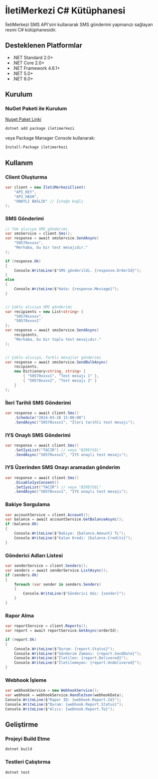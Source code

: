 # İletiMerkezi C# Kütüphanesi

İletiMerkezi SMS API'sini kullanarak SMS gönderimi yapmanızı sağlayan resmi C# kütüphanesidir.

## Desteklenen Platformlar

- .NET Standard 2.0+
- .NET Core 2.0+
- .NET Framework 4.6.1+
- .NET 5.0+
- .NET 6.0+

## Kurulum

### NuGet Paketi ile Kurulum

[Nuget Paket Linki](https://www.nuget.org/packages/iletimerkezi/)

```bash
dotnet add package iletimerkezi
```

veya Package Manager Console kullanarak:

```bash
Install-Package iletimerkezi
```


## Kullanım

### Client Oluşturma

```csharp
var client = new IletiMerkeziClient(
    "API_KEY",
    "API_HASH",
    "ONAYLI BASLIK" // İsteğe bağlı
);
```

### SMS Gönderimi

```csharp
// Tek alıcıya SMS gönderimi
var smsService = client.Sms();
var response = await smsService.SendAsync(
    "50570xxxxx",
    "Merhaba, bu bir test mesajıdır."
);

if (response.Ok)
{
    Console.WriteLine($"SMS gönderildi. {response.OrderId}");
}
else
{
    Console.WriteLine($"Hata: {response.Message}");
}


// Çoklu alıcıya SMS gönderimi
var recipients = new List<string> {
    "50570xxxxx",
    "50570xxxx1"
};
var response = await smsService.SendAsync(
    recipients,
    "Merhaba, bu bir toplu test mesajıdır."
);


// Çoklu alıcıya, farklı mesajlar gönderimi
var response = await smsService.SendBulkAsync(
    recipients,
    new Dictionary<string, string> {
        { "50570xxxx1", "Test mesajı 1" },
        { "50570xxxx2", "Test mesajı 2" }
    }
);
```

### İleri Tarihli SMS Gönderimi
```csharp
var response = await client.Sms()
    .Schedule("2024-03-28 15:00:00")
    .SendAsync("50570xxxx1", "İleri tarihli test mesajı");
```

### IYS Onaylı SMS Gönderimi
```csharp
var response = await client.Sms()
    .SetIysList("TACIR") // veya "BIREYSEL"
    .SendAsync("50570xxxx1", "IYS onaylı test mesajı");
```

### IYS Üzerinden SMS Onayı aramadan gönderim
```csharp
var response = await client.Sms()
    .DisableIysConsent()
    .SetIysList("TACIR") // veya "BIREYSEL"
    .SendAsync("50570xxxx1", "IYS onaylı test mesajı");
```

### Bakiye Sorgulama
```csharp
var accountService = client.Account();
var balance = await accountService.GetBalanceAsync();
if (balance.Ok)
{
    Console.WriteLine($"Bakiye: {balance.Amount} TL");
    Console.WriteLine($"Kalan Kredi: {balance.Credits}");
}
```

### Gönderici Adları Listesi
```csharp
var senderService = client.Senders();
var senders = await senderService.ListAsync();
if (senders.Ok)
{
    foreach (var sender in senders.Senders)
    {
        Console.WriteLine($"Gönderici Adı: {sender}");
    }
}
``` 

### Rapor Alma
```csharp
var reportService = client.Reports();
var report = await reportService.GetAsync(orderId);

if (report.Ok)
{
    Console.WriteLine($"Durum: {report.Status}");
    Console.WriteLine($"Gönderim Zamanı: {report.SendDate}");
    Console.WriteLine($"İletilen: {report.Delivered}");
    Console.WriteLine($"İletilemeyen: {report.Undelivered}");
}
```

### Webhook İşleme
```csharp
var webhookService = new WebhookService();
var webhook = webhookService.HandleJson(webhookData);
Console.WriteLine($"Rapor ID: {webhook.Report.Id}");
Console.WriteLine($"Durum: {webhook.Report.Status}");
Console.WriteLine($"Alıcı: {webhook.Report.To}");
```


## Geliştirme

### Projeyi Build Etme
```bash
dotnet build
```

### Testleri Çalıştırma
```bash
dotnet test
``` 